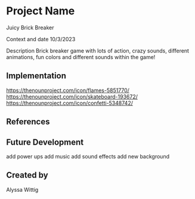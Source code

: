 # Project Name
Juicy Brick Breaker

Context and date
10/3/2023 

Description
Brick breaker game with lots of action, crazy sounds, different animations, fun colors and different sounds within the game!

## Implementation
https://thenounproject.com/icon/flames-5851770/
https://thenounproject.com/icon/skateboard-193672/
https://thenounproject.com/icon/confetti-5348742/

## References


## Future Development
add power ups
add music
add sound effects
add new background 

## Created by
Alyssa Wittig
